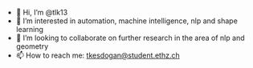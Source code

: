 - 👋 Hi, I’m @tlk13
- 👀 I’m interested in automation, machine intelligence, nlp and shape learning
- 💞️ I’m looking to collaborate on further research in the area of nlp and geometry 
- 📫 How to reach me: tkesdogan@student.ethz.ch

<!---
tlk13/tlk13 is a ✨ special ✨ repository because its `README.md` (this file) appears on your GitHub profile.
You can click the Preview link to take a look at your changes.
--->
